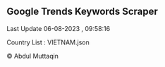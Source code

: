 

## Google Trends Keywords Scraper 
 
Last Update 06-08-2023 , 09:58:16

Country List :
VIETNAM.json



© Abdul Muttaqin 
